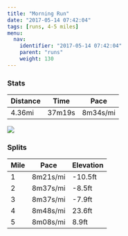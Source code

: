 ```yaml
---
title: "Morning Run"
date: "2017-05-14 07:42:04"
tags: [runs, 4-5 miles]
menu:
  nav:
    identifier: "2017-05-14 07:42:04"
    parent: "runs"
    weight: 130
---
```


### Stats

| Distance | Time | Pace |
|----------|------|------|
|4.36mi|37m19s|8m34s/mi|

<img src='https://maps.googleapis.com/maps/api/staticmap?maptype=roadmap&path=enc:{vjeIbhvLqJaEs@lAqBfRh@hKaAbQnBbAqAtC|Hp_@hHhHB|H`DjJhElGnFvBbPx^|Hbi@Rx^m@w]d@hAaIaj@{EkQgL{PmD[gEcFiC_JeBkQqHkGuCcPiAsLbAy@_BsAp@_CCii@xBkDpHpA&key=AIzaSyAfqMeaZ1CCJFGP5cWud__oZnT_Pybg-1M&size=800x800&markers=color:yellow|label:S|53.47198,-2.24914&markers=color:green|label:F|53.47243999999998,-2.24853'>

### Splits

| Mile | Pace | Elevation |
|------|------|-----------|
|1|8m21s/mi|-10.5ft|
|2|8m37s/mi|-8.5ft|
|3|8m37s/mi|-7.9ft|
|4|8m48s/mi|23.6ft|
|5|8m08s/mi|8.9ft|
